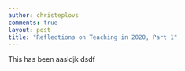 ```yaml
---
author: christeplovs
comments: true
layout: post
title: "Reflections on Teaching in 2020, Part 1"
---
```


This has been aasldjk  dsdf
